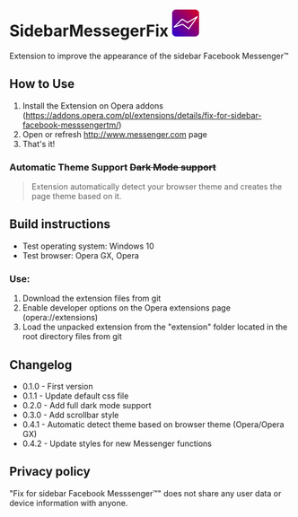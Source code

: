 # SidebarMessegerFix ![Logo](https://github.com/Kasjonus/SidebarMessegerFix/raw/main/extension/icons/icon48.png "Logo")

Extension to improve the appearance of the sidebar Facebook Messenger™

## How to Use

1. Install the Extension on Opera addons (https://addons.opera.com/pl/extensions/details/fix-for-sidebar-facebook-messsengertm/)
2. Open or refresh http://www.messenger.com page
3. That's it!

### Automatic Theme Support ~~Dark Mode support~~

> Extension automatically detect your browser theme and creates the page theme based on it.

## Build instructions

-   Test operating system: Windows 10
-   Test browser: Opera GX, Opera

### Use:

1. Download the extension files from git
2. Enable developer options on the Opera extensions page (opera://extensions)
3. Load the unpacked extension from the "extension" folder located in the root directory files from git

## Changelog

-   0.1.0 - First version
-   0.1.1 - Update default css file
-   0.2.0 - Add full dark mode support
-   0.3.0 - Add scrollbar style
-   0.4.1 - Automatic detect theme based on browser theme (Opera/Opera GX)
-   0.4.2 - Update styles for new Messenger functions

## Privacy policy

"Fix for sidebar Facebook Messsenger™" does not share any user data or device information with anyone.
